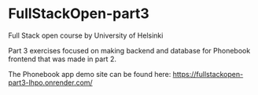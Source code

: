 # FullStackOpen-part3
Full Stack open course by University of Helsinki

Part 3 exercises focused on making backend and database for Phonebook frontend that was made in part 2.

The Phonebook app demo site can be found here: https://fullstackopen-part3-lhpo.onrender.com/

